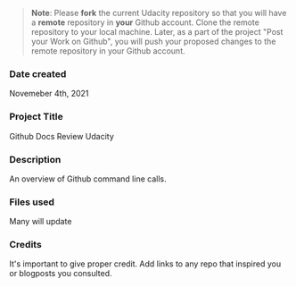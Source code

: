 >**Note**: Please **fork** the current Udacity repository so that you will have a **remote** repository in **your** Github account. Clone the remote repository to your local machine. Later, as a part of the project "Post your Work on Github", you will push your proposed changes to the remote repository in your Github account.

### Date created
Novemeber 4th, 2021

### Project Title
Github Docs Review Udacity

### Description
An overview of Github command line calls. 

### Files used
Many will update

### Credits
It's important to give proper credit. Add links to any repo that inspired you or blogposts you consulted.

